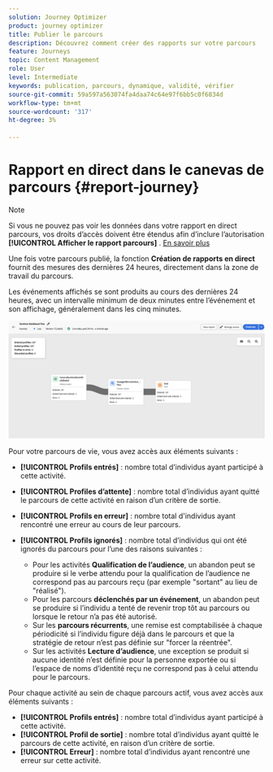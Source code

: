 ```yaml
---
solution: Journey Optimizer
product: journey optimizer
title: Publier le parcours
description: Découvrez comment créer des rapports sur votre parcours
feature: Journeys
topic: Content Management
role: User
level: Intermediate
keywords: publication, parcours, dynamique, validité, vérifier
source-git-commit: 59a597a563074fa4daa74c64e97f6bb5c0f6834d
workflow-type: tm+mt
source-wordcount: '317'
ht-degree: 3%

---
```


# Rapport en direct dans le canevas de parcours {#report-journey}

>[!NOTE]
>
>Si vous ne pouvez pas voir les données dans votre rapport en direct parcours, vos droits d’accès doivent être étendus afin d’inclure l’autorisation **[!UICONTROL Afficher le rapport parcours]** . [En savoir plus](../administration/permissions.md)

Une fois votre parcours publié, la fonction **Création de rapports en direct** fournit des mesures des dernières 24 heures, directement dans la zone de travail du parcours.

Les événements affichés se sont produits au cours des dernières 24 heures, avec un intervalle minimum de deux minutes entre l’événement et son affichage, généralement dans les cinq minutes.

![](assets/journey_live_report.png)

Pour votre parcours de vie, vous avez accès aux éléments suivants :

* **[!UICONTROL Profils entrés]** : nombre total d’individus ayant participé à cette activité.
* **[!UICONTROL Profiles d’attente]** : nombre total d’individus ayant quitté le parcours de cette activité en raison d’un critère de sortie.
* **[!UICONTROL Profils en erreur]** : nombre total d&#39;individus ayant rencontré une erreur au cours de leur parcours.
* **[!UICONTROL Profils ignorés]** : nombre total d’individus qui ont été ignorés du parcours pour l’une des raisons suivantes :

   * Pour les activités **Qualification de l’audience**, un abandon peut se produire si le verbe attendu pour la qualification de l’audience ne correspond pas au parcours reçu (par exemple &quot;sortant&quot; au lieu de &quot;réalisé&quot;).
   * Pour les parcours **déclenchés par un événement**, un abandon peut se produire si l’individu a tenté de revenir trop tôt au parcours ou lorsque le retour n’a pas été autorisé.
   * Sur les **parcours récurrents**, une remise est comptabilisée à chaque périodicité si l’individu figure déjà dans le parcours et que la stratégie de retour n’est pas définie sur &quot;forcer la réentrée&quot;.
   * Sur les activités **Lecture d’audience**, une exception se produit si aucune identité n’est définie pour la personne exportée ou si l’espace de noms d’identité reçu ne correspond pas à celui attendu pour le parcours.

Pour chaque activité au sein de chaque parcours actif, vous avez accès aux éléments suivants :

* **[!UICONTROL Profils entrés]** : nombre total d’individus ayant participé à cette activité.
* **[!UICONTROL Profil de sortie]** : nombre total d’individus ayant quitté le parcours de cette activité, en raison d’un critère de sortie.
* **[!UICONTROL Erreur]** : nombre total d’individus ayant rencontré une erreur sur cette activité.
